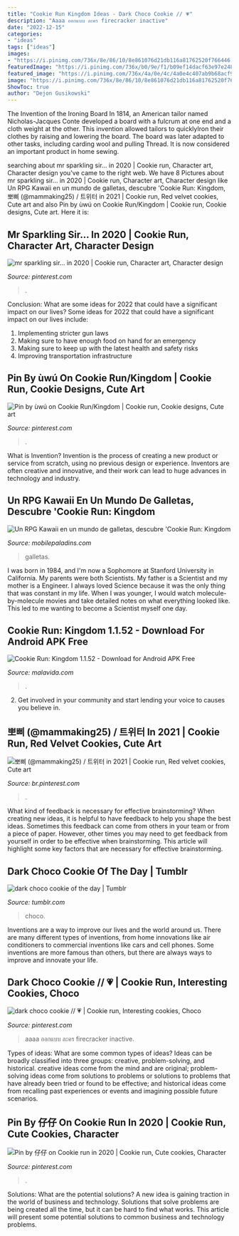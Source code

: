 ```yaml
---
title: "Cookie Run Kingdom Ideas - Dark Choco Cookie // 💗"
description: "Aaaa ออกแบบ ละคร firecracker inactive"
date: "2022-12-15"
categories:
- "ideas"
tags: ["ideas"]
images:
- "https://i.pinimg.com/736x/8e/86/10/8e861076d21db116a81762520f766446.jpg"
featuredImage: "https://i.pinimg.com/736x/b0/9e/f1/b09ef14dacf63e97e2481f6efcf18145.jpg"
featured_image: "https://i.pinimg.com/736x/4a/0e/4c/4a0e4c407ab9b68acf937aeb38a9b62c.jpg"
image: "https://i.pinimg.com/736x/8e/86/10/8e861076d21db116a81762520f766446.jpg"
ShowToc: true
author: "Dejon Gusikowski"
---
```



The Invention of the Ironing Board
In 1814, an American tailor named Nicholas-Jacques Conte developed a board with a fulcrum at one end and a cloth weight at the other. This invention allowed tailors to quicklyIron their clothes by raising and lowering the board. The board was later adapted to other tasks, including carding wool and pulling Thread. It is now considered an important product in home sewing.

	

		
searching about mr sparkling sir... in 2020 | Cookie run, Character art, Character design you've came to the right web. We have 8 Pictures about mr sparkling sir... in 2020 | Cookie run, Character art, Character design like Un RPG Kawaii en un mundo de galletas, descubre &#039;Cookie Run: Kingdom, 뽀삐 (@mammaking25) / 트위터 in 2021 | Cookie run, Red velvet cookies, Cute art and also Pin by ùwú on Cookie Run/Kingdom | Cookie run, Cookie designs, Cute art. Here it is:
		
    
## Mr Sparkling Sir... In 2020 | Cookie Run, Character Art, Character Design

<img loading=lazy src="https://i.pinimg.com/736x/b0/9e/f1/b09ef14dacf63e97e2481f6efcf18145.jpg" onerror="this.onerror=null;this.src='https://tse1.mm.bing.net/th?id=OIP.HhtGit7vHH-xGW_I6DxvCwHaKo&amp;pid=15.1';" alt="mr sparkling sir... in 2020 | Cookie run, Character art, Character design">

_Source: pinterest.com_

>. 

	

Conclusion: What are some ideas for 2022 that could have a significant impact on our lives?
Some ideas for 2022 that could have a significant impact on our lives include: 
1. Implementing stricter gun laws 
2. Making sure to have enough food on hand for an emergency 
3. Making sure to keep up with the latest health and safety risks 
4. Improving transportation infrastructure 

    
## Pin By ùwú On Cookie Run/Kingdom | Cookie Run, Cookie Designs, Cute Art

<img loading=lazy src="https://i.pinimg.com/736x/4a/0e/4c/4a0e4c407ab9b68acf937aeb38a9b62c.jpg" onerror="this.onerror=null;this.src='https://tse4.mm.bing.net/th?id=OIP.wX3NrLDjOfbT9oLtxlgVUAHaLs&amp;pid=15.1';" alt="Pin by ùwú on Cookie Run/Kingdom | Cookie run, Cookie designs, Cute art">

_Source: pinterest.com_

>. 

	

What is Invention?
Invention is the process of creating a new product or service from scratch, using no previous design or experience. Inventors are often creative and innovative, and their work can lead to huge advances in technology and industry.

    
## Un RPG Kawaii En Un Mundo De Galletas, Descubre &#039;Cookie Run: Kingdom

<img loading=lazy src="https://mobilepaladins.com/wp-content/uploads/2021/01/cookie-run-kingdom-rpg.jpg" onerror="this.onerror=null;this.src='https://tse1.mm.bing.net/th?id=OIP.pfSbj2M1XTuPWqoLC-31vQHaEK&amp;pid=15.1';" alt="Un RPG Kawaii en un mundo de galletas, descubre &#039;Cookie Run: Kingdom">

_Source: mobilepaladins.com_

>galletas. 

	

I was born in 1984, and I'm now a Sophomore at Stanford University in California. My parents were both Scientists. My father is a Scientist and my mother is a Engineer. I always loved Science because it was the only thing that was constant in my life. When I was younger, I would watch molecule-by-molecule movies and take detailed notes on what everything looked like. This led to me wanting to become a Scientist myself one day.

    
## Cookie Run: Kingdom 1.1.52 - Download For Android APK Free

<img loading=lazy src="https://imag.malavida.com/mvimgbig/download-fs/cookie-run-kingdom-30773-6.jpg" onerror="this.onerror=null;this.src='https://tse4.mm.bing.net/th?id=OIP.Npq-vPgClSrQtoO3aO3O0gHaDn&amp;pid=15.1';" alt="Cookie Run: Kingdom 1.1.52 - Download for Android APK Free">

_Source: malavida.com_

>. 

	

2. Get involved in your community and start lending your voice to causes you believe in.

    
## 뽀삐 (@mammaking25) / 트위터 In 2021 | Cookie Run, Red Velvet Cookies, Cute Art

<img loading=lazy src="https://i.pinimg.com/736x/46/f6/4f/46f64f17379c38844a8d9533e5b5adad.jpg" onerror="this.onerror=null;this.src='https://tse2.mm.bing.net/th?id=OIP.y84DCi94HIhlr0Ob1AsJjAHaLH&amp;pid=15.1';" alt="뽀삐 (@mammaking25) / 트위터 in 2021 | Cookie run, Red velvet cookies, Cute art">

_Source: br.pinterest.com_

>. 

	

What kind of feedback is necessary for effective brainstorming?
When creating new ideas, it is helpful to have feedback to help you shape the best ideas. Sometimes this feedback can come from others in your team or from a piece of paper. However, other times you may need to get feedback from yourself in order to be effective when brainstorming. This article will highlight some key factors that are necessary for effective brainstorming.

    
## Dark Choco Cookie Of The Day | Tumblr

<img loading=lazy src="https://64.media.tumblr.com/4c1d2e3131b5d07d35d80d5a04b74187/tumblr_pg772pmcCO1xb4u5qo2_500.jpg" onerror="this.onerror=null;this.src='https://tse3.mm.bing.net/th?id=OIP.b0mczJ4I3V8SSYokKxnPWQHaJ3&amp;pid=15.1';" alt="dark choco cookie of the day | Tumblr">

_Source: tumblr.com_

>choco. 

	

Inventions are a way to improve our lives and the world around us. There are many different types of inventions, from home innovations like air conditioners to commercial inventions like cars and cell phones. Some inventions are more famous than others, but there are always ways to improve and innovate your life.

    
## Dark Choco Cookie // 💗 | Cookie Run, Interesting Cookies, Choco

<img loading=lazy src="https://i.pinimg.com/736x/8e/86/10/8e861076d21db116a81762520f766446.jpg" onerror="this.onerror=null;this.src='https://tse2.mm.bing.net/th?id=OIP.cEAYcNW0VjtU2HfklWifFAHaKY&amp;pid=15.1';" alt="dark choco cookie // 💗 | Cookie run, Interesting cookies, Choco">

_Source: pinterest.com_

>aaaa ออกแบบ ละคร firecracker inactive. 

	

Types of ideas: What are some common types of ideas?
Ideas can be broadly classified into three groups: creative, problem-solving, and historical. creative ideas come from the mind and are original; problem-solving ideas come from solutions to problems or solutions to problems that have already been tried or found to be effective; and historical ideas come from recalling past experiences or events and imagining possible future scenarios.

    
## Pin By 仔仔 On Cookie Run In 2020 | Cookie Run, Cute Cookies, Character

<img loading=lazy src="https://i.pinimg.com/736x/13/18/22/131822c2c5d235b388c166dc659b678b.jpg" onerror="this.onerror=null;this.src='https://tse2.mm.bing.net/th?id=OIP.f5N2VnFbTZmNHrsIoWqe2gHaJ3&amp;pid=15.1';" alt="Pin by 仔仔 on Cookie run in 2020 | Cookie run, Cute cookies, Character">

_Source: pinterest.com_

>. 

	

Solutions: What are the potential solutions?
A new idea is gaining traction in the world of business and technology. Solutions that solve problems are being created all the time, but it can be hard to find what works. This article will present some potential solutions to common business and technology problems.

